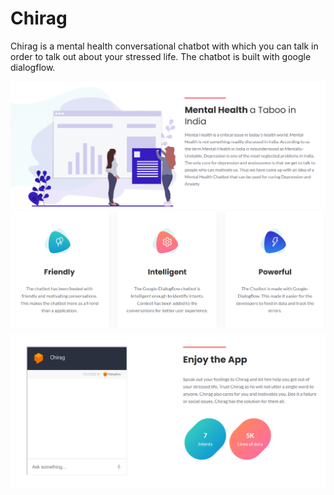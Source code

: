 # Chirag
Chirag is a mental health conversational chatbot with which you can talk in order to talk out about your stressed life. The chatbot is built with google dialogflow.

<img src="screenshots/ss4.PNG">

<img src="screenshots/ss2.PNG">

<img src="screenshots/ss3.PNG">



